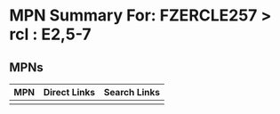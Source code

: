 



# MPN Summary For: FZERCLE257 > rcl : E2,5-7

## MPNs
  

|MPN|Direct Links|Search Links|
| :--- | :--- | :--- |
||||
